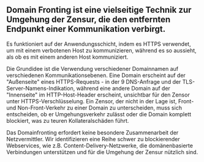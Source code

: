 ## Domain Fronting ist eine vielseitige Technik zur Umgehung der Zensur, die den entfernten Endpunkt einer Kommunikation verbirgt.
Es funktioniert auf der Anwendungsschicht, indem es HTTPS verwendet, um mit einem verbotenen Host zu kommunizieren, während es so aussieht, als ob es mit einem anderen Host kommuniziert.

Die Grundidee ist die Verwendung verschiedener Domainnamen auf verschiedenen Kommunikationsebenen. Eine Domain erscheint auf der "Außenseite" eines HTTPS-Requests - in der 9 DNS-Anfrage und der TLS-Server-Namens-Indikation, während eine andere Domain auf der "Innenseite" im HTTP-Host-Header erscheint, unsichtbar für den Zensor unter HTTPS-Verschlüsselung. Ein Zensor, der nicht in der Lage ist, Front- und Non-Front-Verkehr zu einer Domain zu unterscheiden, muss sich entscheiden, ob er Umgehungsverkehr zulässt oder die Domain komplett blockiert, was zu teuren Kollateralschäden führt.

Das Domainfronting erfordert keine besondere Zusammenarbeit der Netzvermittler. Wir identifizieren eine Reihe schwer zu blockierender Webservices, wie z.B. Content-Delivery-Netzwerke, die domänenbasierte Verbindungen unterstützen und für die Umgehung der Zensur nützlich sind.
